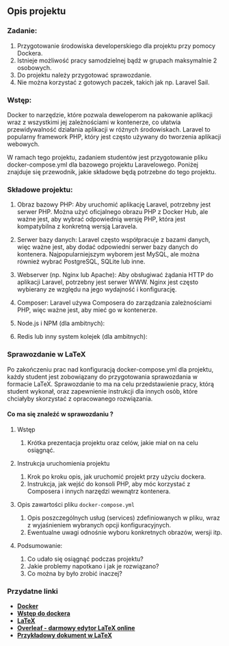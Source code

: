 ## Opis projektu

### Zadanie:

1. Przygotowanie środowiska developerskiego dla projektu przy pomocy Dockera.
2. Istnieje możliwość pracy samodzielnej bądź w grupach maksymalnie 2 osobowych.
3. Do projektu należy przygotować sprawozdanie.
4. Nie można korzystać z gotowych paczek, takich jak np. Laravel Sail.

### Wstęp:

Docker to narzędzie, które pozwala deweloperom na pakowanie aplikacji wraz z wszystkimi jej zależnościami w kontenerze, co ułatwia przewidywalność działania aplikacji w różnych środowiskach. Laravel to popularny framework PHP, który jest często używany do tworzenia aplikacji webowych.

W ramach tego projektu, zadaniem studentów jest przygotowanie pliku docker-compose.yml dla bazowego projektu Laravelowego. Poniżej znajduje się przewodnik, jakie składowe będą potrzebne do tego projektu.

### Składowe projektu:

1. Obraz bazowy PHP: Aby uruchomić aplikację Laravel, potrzebny jest serwer PHP. Można użyć oficjalnego obrazu PHP z Docker Hub, ale ważne jest, aby wybrać odpowiednią wersję PHP, która jest kompatybilna z konkretną wersją Laravela.

2. Serwer bazy danych: Laravel często współpracuje z bazami danych, więc ważne jest, aby dodać odpowiedni serwer bazy danych do kontenera. Najpopularniejszym wyborem jest MySQL, ale można również wybrać PostgreSQL, SQLite lub inne.

3. Webserver (np. Nginx lub Apache): Aby obsługiwać żądania HTTP do aplikacji Laravel, potrzebny jest serwer WWW. Nginx jest często wybierany ze względu na jego wydajność i konfigurację.

4. Composer: Laravel używa Composera do zarządzania zależnościami PHP, więc ważne jest, aby mieć go w kontenerze.

5. Node.js i NPM (dla ambitnych):

6. Redis lub inny system kolejek (dla ambitnych):

### Sprawozdanie w LaTeX

Po zakończeniu prac nad konfiguracją docker-compose.yml dla projektu, każdy student jest zobowiązany do przygotowania sprawozdania w formacie LaTeX. 
Sprawozdanie to ma na celu przedstawienie pracy, którą student wykonał, oraz zapewnienie instrukcji dla innych osób, które chciałyby skorzystać z opracowanego rozwiązania.

#### Co ma się znaleźć w sprawozdaniu ?

1. Wstęp
   1. Krótka prezentacja projektu oraz celów, jakie miał on na celu osiągnąć.

2. Instrukcja uruchomienia projektu 
   1. Krok po kroku opis, jak uruchomić projekt przy użyciu dockera. 
   2. Instrukcja, jak wejść do konsoli PHP, aby móc korzystać z Composera i innych narzędzi wewnątrz kontenera.

3. Opis zawartości pliku `docker-compose.yml`
   1. Opis poszczególnych usług (services) zdefiniowanych w pliku, wraz z wyjaśnieniem wybranych opcji konfiguracyjnych. 
   2. Ewentualne uwagi odnośnie wyboru konkretnych obrazów, wersji itp.

4. Podsumowanie:
    1. Co udało się osiągnąć podczas projektu?
    2. Jakie problemy napotkano i jak je rozwiązano?
    3. Co można by było zrobić inaczej?

### Przydatne linki

- **[Docker](https://www.docker.com/)**
- **[Wstęp do dockera](https://github.com/KarolZygadlo/CWUP-resources/blob/main/Computer%20networks/Docker.md)**
- **[LaTeX](https://www.latex-project.org/get/)**
- **[Overleaf - darmowy edytor LaTeX online](https://www.overleaf.com/)**
- **[Przykładowy dokument w LaTeX](https://github.com/KarolZygadlo/Image-Classification/tree/main/paper)**
